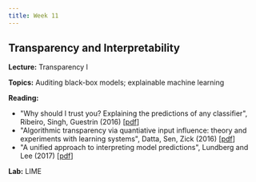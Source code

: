 ```yaml
---
title: Week 11
---
```


## Transparency and Interpretability

**Lecture:** Transparency I

**Topics:** Auditing black-box models; explainable machine learning

**Reading:**

*   "Why should I trust you? Explaining the predictions of any classifier", Ribeiro, Singh, Guestrin (2016) [[pdf](https://dl.acm.org/citation.cfm?doid=2939672.2939778)]  
*   "Algorithmic transparency via quantiative input influence: theory and experiments with learning systems", Datta, Sen, Zick (2016) [[pdf](https://ieeexplore.ieee.org/stamp/stamp.jsp?tp=&arnumber=7546525)]  
*   "A unified approach to interpreting model predictions", Lundberg and Lee (2017) [[pdf](https://papers.nips.cc/paper/7062-a-unified-approach-to-interpreting-model-predictions.pdf)]  

**Lab:** LIME
